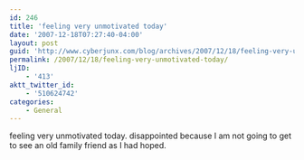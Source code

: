 ```yaml
---
id: 246
title: 'feeling very unmotivated today'
date: '2007-12-18T07:27:40-04:00'
layout: post
guid: 'http://www.cyberjunx.com/blog/archives/2007/12/18/feeling-very-unmotivated-today/'
permalink: /2007/12/18/feeling-very-unmotivated-today/
ljID:
    - '413'
aktt_twitter_id:
    - '510624742'
categories:
    - General
---
```


feeling very unmotivated today. disappointed because I am not going to get to see an old family friend as I had hoped.